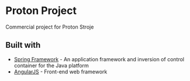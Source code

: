 # Proton Project

Commercial project for Proton Stroje

## Built with
 * [Spring Framework](https://spring.io/) - An application framework and inversion of control container for the Java platform
 * [AngularJS](https://angularjs.org/) - Front-end web framework
